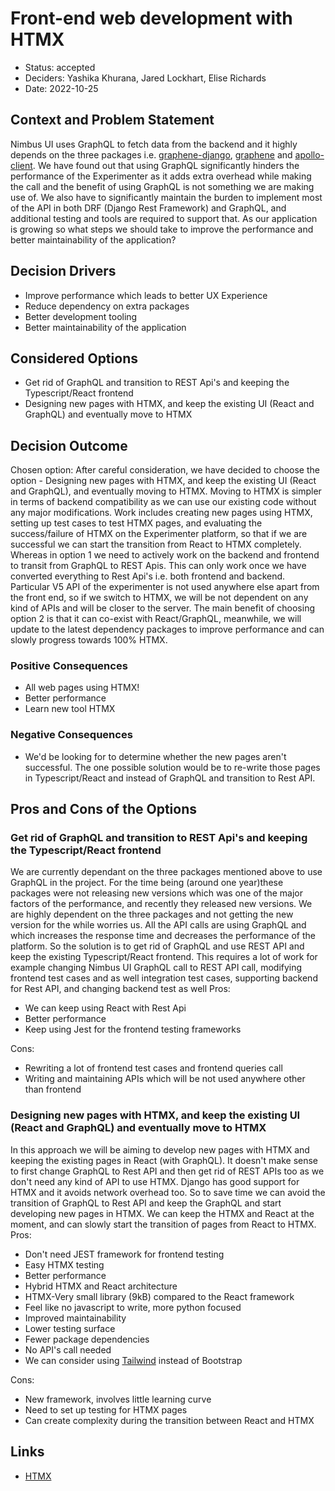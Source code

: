 # Front-end web development with HTMX

- Status: accepted
- Deciders: Yashika Khurana, Jared Lockhart, Elise Richards
- Date: 2022-10-25

## Context and Problem Statement

Nimbus UI uses GraphQL to fetch data from the backend and it highly depends on the three packages i.e. [graphene-django](https://github.com/graphql-python/graphene-django), [graphene](https://github.com/graphql-python/graphene) and [apollo-client](https://github.com/apollographql/apollo-client). We have found out that using GraphQL significantly hinders the performance of the Experimenter as it adds extra overhead while making the call and the benefit of using GraphQL is not something we are making use of. We also have to significantly maintain the burden to implement most of the API in both DRF (Django Rest Framework) and GraphQL, and additional testing and tools are required to support that. As our application is growing so what steps we should take to improve the performance and better maintainability of the application?

## Decision Drivers

- Improve performance which leads to better UX Experience
- Reduce dependency on extra packages
- Better development tooling
- Better maintainability of the application

## Considered Options

- Get rid of GraphQL and transition to REST Api's and keeping the Typescript/React frontend
- Designing new pages with HTMX, and keep the existing UI (React and GraphQL) and eventually move to HTMX

## Decision Outcome

Chosen option: After careful consideration, we have decided to choose the option - Designing new pages with HTMX, and keep the existing UI (React and GraphQL), and eventually moving to HTMX. Moving to HTMX is simpler in terms of backend compatibility as we can use our existing code without any major modifications. Work includes creating new pages using HTMX, setting up test cases to test HTMX pages, and evaluating the success/failure of HTMX on the Experimenter platform, so that if we are successful we can start the transition from React to HTMX completely. Whereas in option 1 we need to actively work on the backend and frontend to transit from GraphQL to REST Apis. This can only work once we have converted everything to Rest Api's i.e. both frontend and backend. Particular V5 API of the experimenter is not used anywhere else apart from the front end, so if we switch to HTMX, we will be not dependent on any kind of APIs and will be closer to the server. The main benefit of choosing option 2 is that it can co-exist with React/GraphQL, meanwhile, we will update to the latest dependency packages to improve performance and can slowly progress towards 100% HTMX.

### Positive Consequences

- All web pages using HTMX!
- Better performance
- Learn new tool HTMX

### Negative Consequences

- We'd be looking for to determine whether the new pages aren't successful. The one possible solution would be to re-write those pages in Typescript/React and instead of GraphQL and transition to Rest API.

## Pros and Cons of the Options

### Get rid of GraphQL and transition to REST Api's and keeping the Typescript/React frontend

We are currently dependant on the three packages mentioned above to use GraphQL in the project. For the time being (around one year)these packages were not releasing new versions which was one of the major factors of the performance, and recently they released new versions. We are highly dependent on the three packages and not getting the new version for the while worries us. All the API calls are using GraphQL and which increases the response time and decreases the performance of the platform. So the solution is to get rid of GraphQL and use REST API and keep the existing Typescript/React frontend. This requires a lot of work for example changing Nimbus UI GraphQL call to REST API call, modifying frontend test cases and as well integration test cases, supporting backend for Rest API, and changing backend test as well
Pros:

- We can keep using React with Rest Api
- Better performance
- Keep using Jest for the frontend testing frameworks

Cons:

- Rewriting a lot of frontend test cases and frontend queries call
- Writing and maintaining APIs which will be not used anywhere other than frontend

### Designing new pages with HTMX, and keep the existing UI (React and GraphQL) and eventually move to HTMX

In this approach we will be aiming to develop new pages with HTMX and keeping the existing pages in React (with GraphQL). It doesn't make sense to first change GraphQL to Rest API and then get rid of REST APIs too as we don't need any kind of API to use HTMX. Django has good support for HTMX and it avoids network overhead too. So to save time we can avoid the transition of GraphQL to Rest API and keep the GraphQL and start developing new pages in HTMX. We can keep the HTMX and React at the moment, and can slowly start the transition of pages from React to HTMX.
Pros:

- Don't need JEST framework for frontend testing
- Easy HTMX testing
- Better performance
- Hybrid HTMX and React architecture
- HTMX-Very small library (9kB) compared to the React framework
- Feel like no javascript to write, more python focused
- Improved maintainability
- Lower testing surface
- Fewer package dependencies
- No API's call needed
- We can consider using [Tailwind](https://tailwindcss.com/) instead of Bootstrap

Cons:

- New framework, involves little learning curve
- Need to set up testing for HTMX pages
- Can create complexity during the transition between React and HTMX

## Links

- [HTMX](https://htmx.org/)
